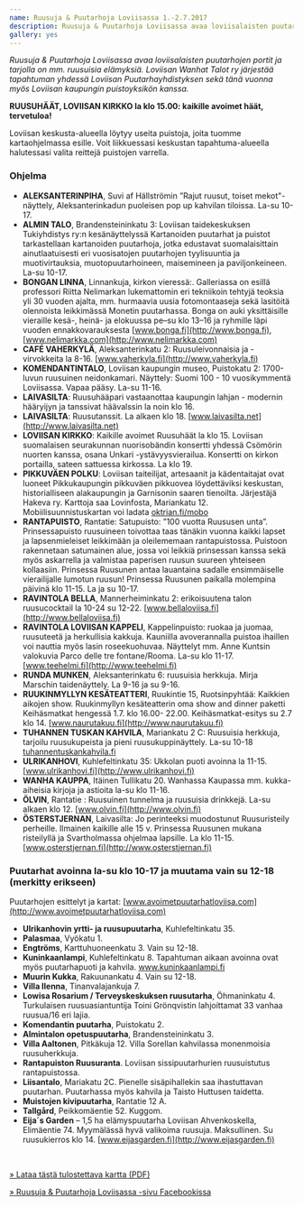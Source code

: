 ```yaml
---
name: Ruusuja & Puutarhoja Loviisassa 1.-2.7.2017
description: Ruusuja & Puutarhoja Loviisassa avaa loviisalaisten puutarhojen portit ja tarjolla on mm. ruusuisia elämyksiä. Lauantaina 1.7. Loviisan kirkossa kaikille avoimet Ruusuhäät!
gallery: yes
---
```

*Ruusuja & Puutarhoja Loviisassa avaa loviisalaisten puutarhojen portit ja tarjolla on mm. ruusuisia elämyksiä.
Loviisan Wanhat Talot ry järjestää tapahtuman yhdessä Loviisan Puutarhayhdistyksen sekä tänä vuonna myös Loviisan kaupungin puistoyksikön kanssa.*

**RUUSUHÄÄT, LOVIISAN KIRKKO la klo 15.00: kaikille avoimet häät, tervetuloa!**


Loviisan keskusta-alueella löytyy useita puistoja, joita tuomme kartaohjelmassa esille. Voit liikkuessasi keskustan tapahtuma-alueella halutessasi valita reittejä puistojen varrella.

### Ohjelma

- **ALEKSANTERINPIHA**, Suvi af Hällströmin ”Rajut ruusut, toiset mekot"-näyttely,  Aleksanterinkadun puoleisen pop up kahvilan tiloissa. La-su 10-17.
- **ALMIN TALO**, Brandensteininkatu 3:  Loviisan taidekeskuksen Tukiyhdistys ry:n kesänäyttelyssä Kartanoiden puutarhat ja puistot tarkastellaan kartanoiden puutarhoja, jotka edustavat suomalaisittain ainutlaatuisesti eri vuosisatojen puutarhojen tyylisuuntia ja muotivirtauksia, muotopuutarhoineen, maisemineen ja paviljonkeineen. La-su 10-17.
- **BONGAN LINNA**, Linnankuja, kirkon vieressä:.  Galleriassa on esillä professori Riitta Nelimarkan lukemattomin eri tekniikoin tehtyjä teoksia yli 30 vuoden ajalta, mm. hurmaavia uusia fotomontaaseja sekä lasitöitä olennoista leikkimässä Monetin puutarhassa. Bonga on auki yksittäisille vieraille kesä-, heinä- ja elokuussa pe–su klo 13–16 ja ryhmille läpi vuoden ennakkovarauksesta [www.bonga.fi](http://www.bonga.fi), [www.nelimarkka.com](http://www.nelimarkka.com)
- **CAFÉ VAHERKYLÄ**, Aleksanterinkatu 2:  Ruusuleivonnaisia ja -virvokkeita la 8-16. [www.vaherkyla.fi](http://www.vaherkyla.fi)
- **KOMENDANTINTALO**, Loviisan kaupungin museo, Puistokatu 2:  1700-luvun ruusuinen neidonkamari. Näyttely: Suomi 100 - 10 vuosikymmentä Loviisassa. Vapaa pääsy. La-su 11-16.
- **LAIVASILTA**: Ruusuhääpari  vastaanottaa kaupungin lahjan - modernin hääryijyn ja tanssivat häävalssin la noin klo 16.  
- **LAIVASILTA**: Ruusutanssit. La alkaen klo 18. [www.laivasilta.net](http://www.laivasilta.net)
- **LOVIISAN KIRKKO**: Kaikille avoimet Ruusuhäät la klo 15. Loviisan suomalaisen seurakunnan nuorisobändin konsertti yhdessä Csömörin nuorten kanssa, osana Unkari -ystävyysvierailua. Konsertti on kirkon portailla, sateen sattuessa kirkossa. La klo 19.
- **PIKKUVÄEN POLKU**: Loviisan taiteilijat, artesaanit ja kädentaitajat ovat luoneet Pikkukaupungin pikkuväen pikkuovea löydettäviksi keskustan, historialliseen alakaupungin ja Garnisonin saaren tienoilta. Järjestäjä Hakeva ry. Karttoja saa Lovinfosta, Mariankatu 12. Mobiilisuunnistuskartan voi ladata [oktrian.fi/mobo](http://oktrian.fi/mobo)
- **RANTAPUISTO**, Rantatie:  Satupuisto:  ”100 vuotta Ruususen unta”. Prinsessapuisto ruusuineen toivottaa taas tänäkin vuonna kaikki lapset ja lapsenmieleiset leikkimään ja oleilememaan rantapuistossa. Puistoon rakennetaan satumainen alue, jossa voi leikkiä prinsessan kanssa sekä myös askarrella ja valmistaa paperisen ruusun suureen yhteiseen kollaasiin. Prinsessa Ruusunen antaa lauantaina sadalle ensimmäiselle vierailijalle lumotun ruusun! Prinsessa Ruusunen paikalla molempina päivinä klo 11-15.  La ja su 10-17.
- **RAVINTOLA BELLA**, Mannerheiminkatu 2: erikoisuutena talon ruusucocktail la 10-24 su 12-22. [www.bellaloviisa.fi](http://www.bellaloviisa.fi)
- **RAVINTOLA LOVIISAN KAPPELI**, Kappelinpuisto: ruokaa ja juomaa, ruusuteetä ja herkullisia kakkuja. Kauniilla avoverannalla puistoa ihaillen voi nauttia myös lasin roseekuohuvaa.  Näyttelyt mm. Anne Kuntsin valokuvia Parco delle tre fontane/Rooma. La-su klo 11-17. [www.teehelmi.fi](http://www.teehelmi.fi)
- **RUNDA MUNKEN**, Aleksanterinkatu 6: ruusuisia herkkuja. Mirja Marschin taidenäyttely. La 9-16 ja su 9-16.
- **RUUKINMYLLYN KESÄTEATTERI**, Ruukintie 15, Ruotsinpyhtää: Kaikkien aikojen show. Ruukinmyllyn kesäteatterin oma show and dinner paketti Keihäsmatkat hengessä 1.7. klo 16.00- 22.00.  Keihäsmatkat-esitys  su 2.7 klo 14. [www.naurutakuu.fi](http://www.naurutakuu.fi)
- **TUHANNEN TUSKAN KAHVILA**,  Mariankatu 2 C:  Ruusuisia herkkuja, tarjoilu ruusukupeista ja pieni ruusukuppinäyttely. La-su 10-18 [tuhannentuskankahvila.fi](http://tuhannentuskankahvila.fi)
- **ULRIKANHOVI**, Kuhlefeltinkatu 35:  Ukkolan puoti avoinna la 11-15. [www.ulrikanhovi.fi](http://www.ulrikanhovi.fi)
- **WANHA KAUPPA**, Itäinen Tullikatu 20. Wanhassa Kaupassa mm. kukka-aiheisia kirjoja ja astioita la-su klo 11-16.
- **ÖLVIN**, Rantatie : Ruusuinen tunnelma ja ruusuisia drinkkejä. La-su alkaen klo 12. [www.olvin.fi](http://www.olvin.fi)
- **ÖSTERSTJERNAN**, Laivasilta: Jo perinteeksi muodostunut Ruusuristeily perheille. Ilmainen kaikille alle 15 v.  Prinsessa Ruusunen mukana risteilyllä ja Svartholmassa ohjelmaa lapsille. La klo 11-15. [www.osterstjernan.fi](http://www.osterstjernan.fi)

### Puutarhat avoinna la-su klo 10-17 ja  muutama vain su 12-18 (merkitty erikseen)

Puutarhojen esittelyt ja kartat: [www.avoimetpuutarhatloviisa.com](http://www.avoimetpuutarhatloviisa.com)

- **Ulrikanhovin yrtti- ja ruusupuutarha**,  Kuhlefeltinkatu 35.
- **Palasmaa**, Vyökatu 1.
- **Engtröms**, Karttuhuoneenkatu 3. Vain su 12-18.
- **Kuninkaanlampi**, Kuhlefeltinkatu 8. Tapahtuman aikaan avoinna ovat myös puutarhapuoti ja kahvila. www.kuninkaanlampi.fi
- **Muurin Kukka**, Rakuunankatu 4. Vain su 12-18.
- **Villa Ilenna**, Tinanvalajankuja 7.
- **Lowisa Rosarium / Terveyskeskuksen ruusutarha**, Öhmaninkatu 4. Turkulaisen ruusuasiantuntija Toini Grönqvistin lahjoittamat 33 vanhaa ruusua/16 eri lajia.
- **Komendantin puutarha**,  Puistokatu 2.
- **Almintalon opetuspuutarha**, Brandensteininkatu 3.
- **Villa Aaltonen**, Pitkäkuja 12. Villa Sorellan kahvilassa monenmoisia ruusuherkkuja.
- **Rantapuiston Ruusuranta**. Loviisan sissipuutarhurien ruusuistutus rantapuistossa.
- **Liisantalo**, Mariakatu 2C. Pienelle sisäpihallekin saa ihastuttavan puutarhan. Puutarhassa myös kahvila ja Taisto Huttusen taidetta.
- **Muistojen kivipuutarha**, Rantatie 12 A.
- **Tallgård**, Peikkomäentie 52. Kuggom.
- **Eija´s Garden** –  1,5 ha elämyspuutarha Loviisan Ahvenkoskella, Elimäentie 74.  Myymälässä hyvä valikoima ruusuja. Maksullinen. Su ruusukierros klo 14. [www.eijasgarden.fi](http://www.eijasgarden.fi)

&nbsp;

[» Lataa tästä tulostettava kartta (PDF)](/ohjelma/ruusuja-ja-puutarhoja/kartta.pdf)

[» Ruusuja & Puutarhoja Loviisassa -sivu Facebookissa](https://www.facebook.com/ruusutjapuutarhat)

